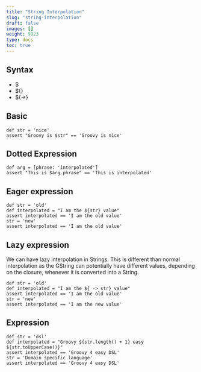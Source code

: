 ```yaml
---
title: "String Interpolation"
slug: "string-interpolation"
draft: false
images: []
weight: 9923
type: docs
toc: true
---
```


## Syntax
- $
- ${}
- ${->}

## Basic
    def str = 'nice'
    assert "Groovy is $str" == 'Groovy is nice'

## Dotted Expression
    def arg = [phrase: 'interpolated']
    assert "This is $arg.phrase" == 'This is interpolated'

## Eager expression
    def str = 'old'
    def interpolated = "I am the ${str} value"
    assert interpolated == 'I am the old value'
    str = 'new'
    assert interpolated == 'I am the old value'

## Lazy expression
We can have lazy interpolation in Strings. This is different than normal interpolation as the GString can potentially have different values, depending on the closure, whenever it is converted into a String.

    def str = 'old'
    def interpolated = "I am the ${ -> str} value"
    assert interpolated == 'I am the old value'
    str = 'new'
    assert interpolated == 'I am the new value'


## Expression
    def str = 'dsl'
    def interpolated = "Groovy ${str.length() + 1} easy ${str.toUpperCase()}"
    assert interpolated == 'Groovy 4 easy DSL'
    str = 'Domain specific language'
    assert interpolated == 'Groovy 4 easy DSL'


